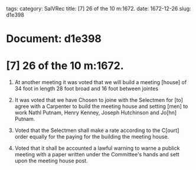 tags: 
category: SalVRec
title: [7] 26 of the 10 m:1672.
date: 1672-12-26
slug: d1e398




# Document: d1e398


# [7] 26 of the 10 m:1672.

1. At another meeting it was voted that we will build a meeting [house] of 34 foot in length 28 foot broad and 16 foot between jointes

2. It was voted that we have Chosen to joine with the Selectmen for [to] agree with a Carpenter to build the meeting house and setting [men] to work Nathl Putnam, Henry Kenney, Joseph Hutchinson and Jo[hn] Putnam.

3. Voted that the Selectmen shall make a rate according to the C[ourt] order equally for the paying for the building the meeting house.

4. Voted that it shall be accounted a lawful warning to warne a publick meeting with a paper written under the Committee's hands and sett upon the meeting house post.
